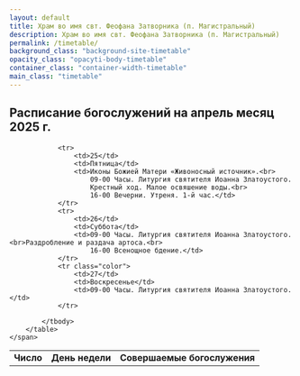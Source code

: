 ```yaml
---
layout: default
title: Храм во имя свт. Феофана Затворника (п. Магистральный)
description: Храм во имя свт. Феофана Затворника (п. Магистральный)
permalink: /timetable/
background_class: "background-site-timetable"
opacity_class: "opacyti-body-timetable"
container_class: "container-width-timetable"
main_class: "timetable"
---
```



<div class="header">
    <h2>
        Расписание богослужений на апрель месяц 2025 г.
    </h2>
</div>
<div class="lorem">
    <span>
        <table class="table-timetable">
            <tbody>
                <tr>
                    <td><strong>Число</strong></td>
                    <td><strong>День недели</strong></td>
                    <td><strong>Совершаемые богослужения</strong></td>
                </tr>
                <!--<tr>
                                        <td>14 апреля</td>
                                        <td>Понедельник</td>
                                        <td>
                                            09:00 3, 6, 9 часы. Изобразительны. Вечерня с Литургией Преждеосвященных
                                            Даров.<br>
                                            16:00 Утреня. 1-й час
                                        </td>
                                    </tr>
                                    <tr>
                                        <td>15 апреля</td>
                                        <td>Вторник</td>
                                        <td>
                                            09:00 3, 6, 9 часы. Изобразительны. Вечерня с Литургией Преждеосвященных
                                            Даров.<br>
                                            16:00 Утреня. 1-й час
                                        </td>
                                    </tr>
                                    <tr>
                                        <td>16 апреля</td>
                                        <td>Среда</td>
                                        <td>
                                            09:00 3, 6, 9 часы. Изобразительны. Вечерня с Литургией Преждеосвященных
                                            Даров.<br>
                                            16:00 Утреня. 1-й час
                                        </td>
                                    </tr>
                                    <tr>
                                        <td>17 апреля</td>
                                        <td>Четверг</td>
                                        <td>
                                            09:00 3, 6, 9 часы. Изобразительны. Вечерня с Литургией святителя Василия
                                            Великого.<br>
                                            16:00 Утреня - Евангелия Последования Святых Страстей Господа нашего Иисуса
                                            Христа.
                                        </td>
                                    </tr>-->

                <tr>
                    <td>25</td>
                    <td>Пятница</td>
                    <td>Иконы Божией Матери «Живоносный источник».<br>
                        09-00 Часы. Литургия святителя Иоанна Златоустого.
                        Крестный ход. Малое освяшение воды.<br>
                        16-00 Вечерни. Утреня. 1-й час.</td>
                </tr>
                <tr>
                    <td>26</td>
                    <td>Суббота</td>
                    <td>09-00 Часы. Литургия святителя Иоанна Златоустого. <br>Раздробление и раздача артоса.<br>
                        16-00 Всенощное бдение.</td>
                </tr>
                <tr class="color">
                    <td>27</td>
                    <td>Воскресенье</td>
                    <td>09-00 Часы. Литургия святителя Иоанна Златоустого.</td>
                </tr>

            </tbody>
        </table>
    </span>
</div>
